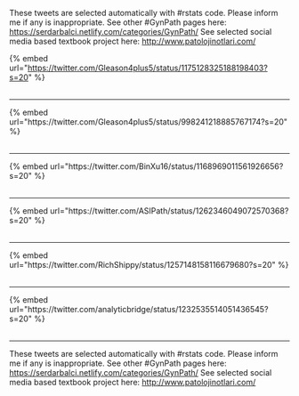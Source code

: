 

These tweets are selected automatically with #rstats code. Please inform me if any is inappropriate.
See other #GynPath pages here: https://serdarbalci.netlify.com/categories/GynPath/ 
See selected social media based textbook project here: http://www.patolojinotlari.com/

{% embed url="https://twitter.com/Gleason4plus5/status/1175128325188198403?s=20" %}<br>
<br>
<hr>
{% embed url="https://twitter.com/Gleason4plus5/status/998241218885767174?s=20" %}<br>
<br>
<hr>
{% embed url="https://twitter.com/BinXu16/status/1168969011561926656?s=20" %}<br>
<br>
<hr>
{% embed url="https://twitter.com/ASIPath/status/1262346049072570368?s=20" %}<br>
<br>
<hr>
{% embed url="https://twitter.com/RichShippy/status/1257148158116679680?s=20" %}<br>
<br>
<hr>
{% embed url="https://twitter.com/analyticbridge/status/1232535514051436545?s=20" %}<br>
<br>
<hr>


These tweets are selected automatically with #rstats code. Please inform me if any is inappropriate.
See other #GynPath pages here: https://serdarbalci.netlify.com/categories/GynPath/ 
See selected social media based textbook project here: http://www.patolojinotlari.com/
